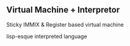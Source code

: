 Virtual Machine + Interpretor
---

Sticky IMMIX & Register based virtual machine

lisp-esque interpreted language
